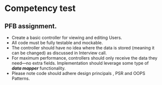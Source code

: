 # Competency test

## PFB assignment.

- Create a basic controller for viewing and editing Users.
- All code must be fully testable and mockable.
- The controller should have no idea where the data is stored (meaning it can be changed) as discussed in Interview call.
- For maximum performance, controllers should only receive the data they need—no extra fields. Implementation should 
leverage some type of ***data mapper*** functionality.
- Please note code should adhere design principals , PSR and OOPS Patterns.
